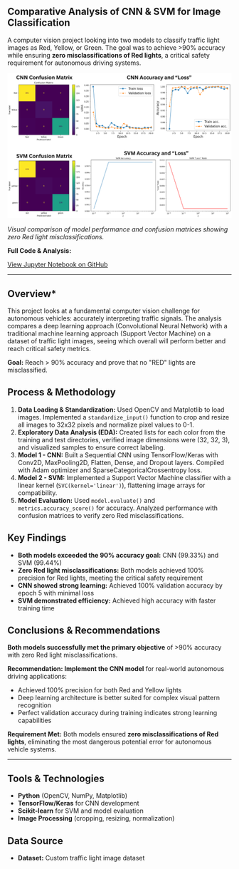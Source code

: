 ## Comparative Analysis of CNN & SVM for Image Classification

A computer vision project looking into two models to classify traffic light images as Red, Yellow, or Green. The goal was to achieve >90% accuracy while ensuring **zero misclassifications of Red lights**, a critical safety requirement for autonomous driving systems.

![Traffic Light Classification Preview](assets/lights_classification_vis.png)

*Visual comparison of model performance and confusion matrices showing zero Red light misclassifications.*

**Full Code & Analysis:** 

[View Jupyter Notebook on GitHub](analysis/svm_cnn_analysis.ipynb)  

---

## Overview*

This project looks at a fundamental computer vision challenge for autonomous vehicles: accurately interpreting traffic signals. The analysis compares a deep learning approach (Convolutional Neural Network) with a traditional machine learning approach (Support Vector Machine) on a dataset of traffic light images, seeing which overall will perform better and reach critical safety metrics.

**Goal:** Reach > 90% accuracy and prove that no "RED" lights are misclassified.

## Process & Methodology
1. **Data Loading & Standardization:** Used OpenCV and Matplotlib to load images. Implemented a `standardize_input()` function to crop and resize all images to 32x32 pixels and normalize pixel values to 0-1.
2. **Exploratory Data Analysis (EDA):** Created lists for each color from the training and test directories, verified image dimensions were (32, 32, 3), and visualized samples to ensure correct labeling.
3. **Model 1 - CNN:** Built a Sequential CNN using TensorFlow/Keras with Conv2D, MaxPooling2D, Flatten, Dense, and Dropout layers. Compiled with Adam optimizer and SparseCategoricalCrossentropy loss.
4. **Model 2 - SVM:** Implemented a Support Vector Machine classifier with a linear kernel (`SVC(kernel='linear')`), flattening image arrays for compatibility.
5. **Model Evaluation:** Used `model.evaluate()` and `metrics.accuracy_score()` for accuracy. Analyzed performance with confusion matrices to verify zero Red misclassifications.

## Key Findings

- **Both models exceeded the 90% accuracy goal:** CNN (99.33%) and SVM (99.44%)
- **Zero Red light misclassifications:** Both models achieved 100% precision for Red lights, meeting the critical safety requirement
- **CNN showed strong learning:** Achieved 100% validation accuracy by epoch 5 with minimal loss
- **SVM demonstrated efficiency:** Achieved high accuracy with faster training time

## Conclusions & Recommendations

**Both models successfully met the primary objective** of >90% accuracy with zero Red light misclassifications.

**Recommendation: Implement the CNN model** for real-world autonomous driving applications:
- Achieved 100% precision for both Red and Yellow lights
- Deep learning architecture is better suited for complex visual pattern recognition
- Perfect validation accuracy during training indicates strong learning capabilities

**Requirement Met:** Both models ensured **zero misclassifications of Red lights**, eliminating the most dangerous potential error for autonomous vehicle systems.

---

## Tools & Technologies

- **Python** (OpenCV, NumPy, Matplotlib)
- **TensorFlow/Keras** for CNN development
- **Scikit-learn** for SVM and model evaluation
- **Image Processing** (cropping, resizing, normalization)

## Data Source
- **Dataset:** Custom traffic light image dataset
  
